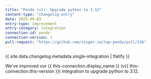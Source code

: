 ```yaml
---
title: "Pendo (v1): Upgrade python to 3.12"
content-type: "changelog-entry"
date: 2025-09-03
entry-type: improvement
entry-category: integration
connection-id: pendo
connection-version: 1
pull-request: "https://github.com/singer-io/tap-pendo/pull/136"
---
```

{{ site.data.changelog.metadata.single-integration | flatify }}

We've improved our {{ this-connection.display_name }} (v{{ this-connection.this-version }}) integration to upgrade python to 3.12.